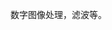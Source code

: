 
<!---
d1d2d3d/d1d2d3d is a ✨ special ✨ repository because its `README.md` (this file) appears on your GitHub profile.
You can click the Preview link to take a look at your changes.
--->
数字图像处理，滤波等。